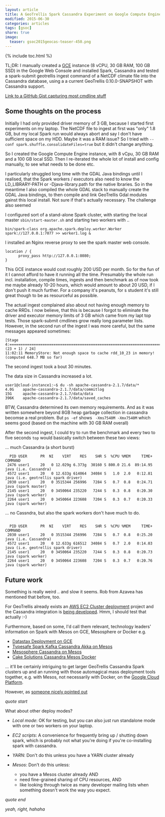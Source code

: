 ```yaml
---
layout: article
title: A GeoTrellis Spark Cassandra Experiment on Google Compute Engine
modified: 2015-06-30
categories: articles
tags: [gsoc]
share: true
image:
  teaser: gsoc2015geocas-teaser-450.png
---
```


{% include toc.html %}

TL;DR: I manually created a [GCE](https://cloud.google.com/) instance (8 vCPU, 30 GB RAM, 100 GB SSD) in the Google Web Console and installed Spark, Cassandra and tested a 
spark-submit geotrellis ingest command of a NetCDF climate file into the Cassandra database, using a
a current GeoTrellis 0.10.0-SNAPSHOT with Cassandra support.

[Link to a  GitHub Gist capturing most cmdline stuff](https://gist.github.com/allixender/ccc5831e726f5fc7679d)

## Some thoughts on the process

Initially I had only provided driver memory of 3 GB, because I started first experiments on my laptop. The NetCDF file to ingest at first 
was "only" 1.8 GB, but my local Spark run would always abort and say I don't have sufficient space on my HDD. Maybe it was 
a RAM issue? So I tried with `--conf spark.shuffle.consolidateFiles=true` but it didn't change anything.

So I created the Google Compute Engine instance, with 8 vCpu, 30 GB RAM and a 100 GB local SSD. Then I re-iterated 
the whole lot of install and config manually, to see what needs to be done etc.

I particularly struggled long time with the GDAL Java bindings until I realised, that the Spark workers / executors also 
need to know the LD_LIBRARY-PATH or -Djava-library.path for the native lbraries. So in the meantime I also compiled the whole 
GDAL stack to manually create the GDAL Java bindings, to then compile and link GeoTrellis Gdal modules gainst this 
local install. Not sure if that's actually necessary. The challenge also seemed 

I configured sort of a stand-alone Spark cluster, with starting the local master `sbin/start-master.sh` and starting two 
workers with ..

```shell
bin/spark-class org.apache.spark.deploy.worker.Worker spark://127.0.0.1:7077 >> worker1.log &
```

I installed an Nginx reverse proxy to see the spark master web console.

```
location / {
      proxy_pass http://127.0.0.1:8080;    
}
```

This GCE instance would cost roughly 200 USD per month. So for the fun of it I cannot afford to have it running all the time. 
Presumably the whole run incl. installation, compile times, ingests and then benchmark as of now took me maybe already 10-20 hours, 
which would amount to about 20 USD, if I don't push it much further. For a company it's peanuts, for s student it's still great though to 
be as resourceful as possible.

The actual ingest complained also about not having enough memory to cache RRDs. I now believe, that this is because I forgot to eliminate 
the driver and executor memory limits of 3 GB which came from my lapt top tests. Those spark-submit cmdlines grow really long parameter 
lists. However, in the second run of the ingest I was more careful, but the same messages appeared sometimes:

```
[Stage 4:==============================================================================================================================================>      (23 + 1) / 24]
11:02:11 MemoryStore: Not enough space to cache rdd_10_23 in memory! (computed 648.7 MB so far)
```

The second ingest took a bout 30 minutes.

The data size in Cassandra increased a lot.

```
user1@cloud-instance1:~$ du -sh apache-cassandra-2.1.7/data/*
4.0G    apache-cassandra-2.1.7/data/commitlog
15G     apache-cassandra-2.1.7/data/data
396K    apache-cassandra-2.1.7/data/saved_caches
```
BTW, Cassandra determined its own memory requirements. And as it was written somewhere beyond 8GB heap garbage collection 
in cassandra becomse a real problem. But `ps -ef` shows ` -Xms7540M -Xmx7540M` which seems good (based on the machine with 30 GB RAM overall)

After the second ingest, I could try to run the benchmark and every two to five seconds `top` would basically switch 
between these two views:

... much Cassandra (a short burst)
```
  PID USER      PR  NI    VIRT    RES    SHR S  %CPU %MEM     TIME+ COMMAND
 2476 user1     20   0 12.029g 6.373g  30160 S 800.0 21.6  89:14.95 java (i.e. Cassandra)
 4572 user1     20   0 12.633g 614064  34084 S   1.0  2.0   0:12.81 java (i.e. geotrellis spark driver)
 2030 user1     20   0 3515344 256996   7284 S   0.7  0.8   0:24.71 java (spark master)
 2145 user1     20   0 3450064 235220   7244 S   0.3  0.8   0:20.30 java (spark worker)
 2264 user1     20   0 3450064 223608   7204 S   0.3  0.7   0:20.33 java (spark worker)

```

... no Cassndra, but also the spark workers don't have much to do.
```

  PID USER      PR  NI    VIRT    RES    SHR S  %CPU %MEM     TIME+ COMMAND
 2030 user1     20   0 3515344 256996   7284 S   0.7  0.8   0:25.20 java (i.e. Cassandra)
 4572 user1     20   0 12.633g 616512  34084 S   0.7  2.0   0:14.03 java (i.e. geotrellis spark driver)
 2145 user1     20   0 3450064 235220   7244 S   0.3  0.8   0:20.73 java (spark worker)
 2264 user1     20   0 3450064 223608   7204 S   0.3  0.7   0:20.76 java (spark worker)

```

## Future work

Something is really weird .. and slow it seems. Rob from Azavea has mentioned that before, too.

For GeoTrellis already exists an [AWS EC2 Cluster deployment](https://github.com/geotrellis/geotrellis-ec2-cluster) project and 
the Cassandra integration is [being developed](https://github.com/geotrellis/geotrellis-ec2-cluster/tree/feature/hmc/cassandra-support). Hmm, I should test that actually :-)

Furthermore, based on some, I'd call them relevant, technology leaders' information on Spark with Mesos on GCE, 
Mesosphere or Docker e.g.

- [Datastax Deployment on GCE](https://academy.datastax.com/demos/datastax-enterprise-deployment-guide-google-compute-engine)
- [Typesafe Spark Kafka Cassandra Akka on Mesos](https://www.typesafe.com/blog/using-spark-kafka-cassandra-and-akka-on-mesos-for-real-time-personalization)
- [Mesosphere Cassandra on Mesos](https://mesosphere.com/blog/2014/02/12/cassandra-on-mesos-scalable-enterprise-storage/)
- [Cake Solutions Cassandra Mesos Docker](http://www.cakesolutions.net/teamblogs/cassandra-mesos-docker)

... it'll be certainly intriguing to get larger GeoTrellis Cassandra Spark clusters up and an running with those automagical mass 
deployment tools together, e.g. with Mesos, not necessarily with Docker, on the [Google Cloud Platform](https://cloud.google.com/).
 
However, as [someone nicely pointed out](http://koeninger.github.io/spark-cassandra-example/#14)

_quote start_

What about other deploy modes?

- *Local mode*: OK for testing, but you can also just run standalone mode with one or two workers on your laptop.

- *EC2 scripts*: A convenience for frequently bring up / shutting down spark, which is probably not what you're doing if you're co-installing spark with cassandra.

- *YARN*: Don't do this unless you have a YARN cluster already

- *Mesos*: Don't do this unless:
  - you have a Mesos cluster already AND
  - need fine-grained sharing of CPU resources, AND
  - like looking through twice as many developer mailing lists when something doesn't work the way you expect.

_quote end_

*yeah, right, hahaha*